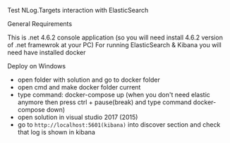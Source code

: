 Test NLog.Targets interaction with ElasticSearch

 General Requirements

 This is .net 4.6.2 console application (so you will need install 4.6.2 version of .net framewrok at your PC)
 For running ElasticSearch & Kibana you will need have installed docker

 Deploy on Windows

- open folder with solution and go to docker folder
- open cmd and make docker folder current
- type command: docker-compose up (when you don't need elastic anymore then press ctrl + pause(break) and type command docker-compose down)
- open solution in visual studio 2017 (2015)
- go to `http://localhost:5601(kibana)` into discover section and check that log is shown in kibana
